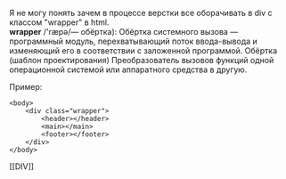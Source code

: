Я не могу понять зачем в процессе верстки все оборачивать в div с классом "wrapper" в html.  
**wrapper** /'ræpə/— обёртка): Обёртка системного вызова — программный модуль, перехватывающий поток ввода-вывода и изменяющий его в соответствии с заложенной программой. Обёртка (шаблон проектирования) Преобразователь вызовов функций одной операционной системой или аппаратного средства в другую.
  
Пример:  

```
<body>
    <div class="wrapper">
        <header></header>
        <main></main>
        <footer></footer>
    </div>
</body>
```
[[DIV]]